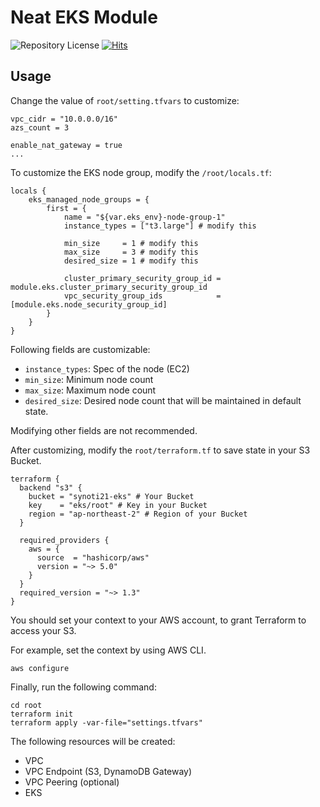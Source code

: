 # Neat EKS Module
![Repository License](https://img.shields.io/github/license/synoti21/neat-eks-module)
[![Hits](https://hits.seeyoufarm.com/api/count/incr/badge.svg?url=https%3A%2F%2Fgithub.com%2Fsynoti21%2Fneat-eks-module&count_bg=%238D3DC8&title_bg=%23555555&icon=&icon_color=%23E7E7E7&title=hits&edge_flat=false)](https://hits.seeyoufarm.com)

## Usage
Change the value of `root/setting.tfvars` to customize:
```
vpc_cidr = "10.0.0.0/16"
azs_count = 3

enable_nat_gateway = true
...
```

To customize the EKS node group, modify the `/root/locals.tf`:
```
locals {
    eks_managed_node_groups = {
        first = {
            name = "${var.eks_env}-node-group-1"
            instance_types = ["t3.large"] # modify this

            min_size     = 1 # modify this
            max_size     = 3 # modify this
            desired_size = 1 # modify this

            cluster_primary_security_group_id = module.eks.cluster_primary_security_group_id
            vpc_security_group_ids            = [module.eks.node_security_group_id]
        }
    }
}
```
Following fields are customizable:
- `instance_types`: Spec of the node (EC2)
- `min_size`: Minimum node count
- `max_size`: Maximum node count
- `desired_size`: Desired node count that will be maintained in default state.

Modifying other fields are not recommended.

After customizing, modify the `root/terraform.tf` to save state in your S3 Bucket.
```
terraform {
  backend "s3" {
    bucket = "synoti21-eks" # Your Bucket
    key    = "eks/root" # Key in your Bucket
    region = "ap-northeast-2" # Region of your Bucket
  }

  required_providers {
    aws = {
      source  = "hashicorp/aws"
      version = "~> 5.0"
    }
  }
  required_version = "~> 1.3"
}
```
You should set your context to your AWS account, to grant Terraform to access your S3.

For example, set the context by using AWS CLI.
```
aws configure
```

Finally, run the following command:
```
cd root
terraform init
terraform apply -var-file="settings.tfvars"
```

The following resources will be created:
- VPC
- VPC Endpoint (S3, DynamoDB Gateway)
- VPC Peering (optional)
- EKS

